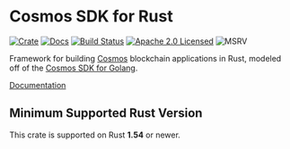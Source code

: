 # Cosmos SDK for Rust

[![Crate][crate-image]][crate-link]
[![Docs][docs-image]][docs-link]
[![Build Status][build-image]][build-link]
[![Apache 2.0 Licensed][license-image]][license-link]
![MSRV][rustc-image]

Framework for building [Cosmos] blockchain applications in Rust, modeled off
of the [Cosmos SDK for Golang].

[Documentation][docs-link]

## Minimum Supported Rust Version

This crate is supported on Rust **1.54** or newer.

[//]: # "badges"
[crate-image]: https://img.shields.io/crates/v/cosmos_sdk.svg?logo=rust
[crate-link]: https://crates.io/crates/cosmos_sdk
[docs-image]: https://docs.rs/cosmos_sdk/badge.svg
[docs-link]: https://docs.rs/cosmos_sdk/
[build-image]: https://github.com/cosmos/cosmos-rust/workflows/cosmos-sdk-rs/badge.svg
[build-link]: https://github.com/cosmos/cosmos-rust/actions/workflows/cosmos-sdk-rs.yml
[license-image]: https://img.shields.io/badge/license-Apache2.0-blue.svg
[license-link]: https://github.com/cosmos/cosmos-rust/blob/master/LICENSE
[rustc-image]: https://img.shields.io/badge/rustc-1.54+-blue.svg

[//]: # "general links"
[Cosmos]: https://cosmos.network/
[Cosmos SDK for Golang]: https://github.com/cosmos/cosmos-sdk
